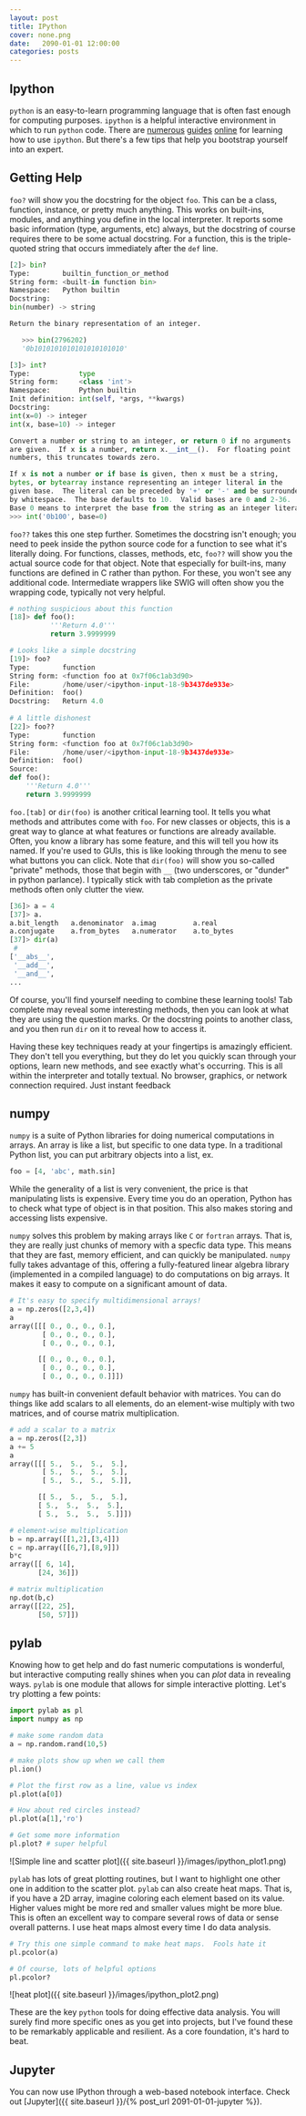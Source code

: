 ```yaml
---
layout: post
title: IPython
cover: none.png
date:   2090-01-01 12:00:00
categories: posts
---
```


Ipython
---

`python` is an easy-to-learn programming language that is often fast enough for computing purposes.  `ipython` is a helpful interactive environment in which to run `python` code.  There are [numerous](http://showmedo.com/videotutorials/series?name=CnluURUTV) [guides](https://ipython.org/ipython-doc/3/interactive/tutorial.html) [online](https://damontallen.github.io/IPython-quick-ref-sheets/) for learning how to use `ipython`.  But there's a few tips that help you bootstrap yourself into an expert.

Getting Help
---

`foo?` will show you the docstring for the object `foo`.  This can be a class, function, instance, or pretty much anything.  This works on built-ins, modules, and anything you define in the local interpreter.  It reports some basic information (type, arguments, etc) always, but the docstring of course requires there to be some actual docstring.  For a function, this is the triple-quoted string that occurs immediately after the `def` line.

```python
[2]> bin?
Type:        builtin_function_or_method
String form: <built-in function bin>
Namespace:   Python builtin
Docstring:
bin(number) -> string

Return the binary representation of an integer.

   >>> bin(2796202)
   '0b1010101010101010101010'

[3]> int?
Type:            type
String form:     <class 'int'>
Namespace:       Python builtin
Init definition: int(self, *args, **kwargs)
Docstring:
int(x=0) -> integer
int(x, base=10) -> integer

Convert a number or string to an integer, or return 0 if no arguments
are given.  If x is a number, return x.__int__().  For floating point
numbers, this truncates towards zero.

If x is not a number or if base is given, then x must be a string,
bytes, or bytearray instance representing an integer literal in the
given base.  The literal can be preceded by '+' or '-' and be surrounded
by whitespace.  The base defaults to 10.  Valid bases are 0 and 2-36.
Base 0 means to interpret the base from the string as an integer literal.
>>> int('0b100', base=0)
```

`foo??` takes this one step further.  Sometimes the docstring isn't enough; you need to peek inside the python source code for a function to see what it's literally doing.  For functions, classes, methods, etc, `foo??` will show you the actual source code for that object.  Note that especially for built-ins, many functions are defined in C rather than python.  For these, you won't see any additional code.  Intermediate wrappers like SWIG will often show you the wrapping code, typically not very helpful.

```python
# nothing suspicious about this function
[18]> def foo():
          '''Return 4.0'''
          return 3.9999999

# Looks like a simple docstring
[19]> foo?
Type:        function
String form: <function foo at 0x7f06c1ab3d90>
File:        /home/user/<ipython-input-18-9b3437de933e>
Definition:  foo()
Docstring:   Return 4.0
      
# A little dishonest
[22]> foo??
Type:        function
String form: <function foo at 0x7f06c1ab3d90>
File:        /home/user/<ipython-input-18-9b3437de933e>
Definition:  foo()
Source:
def foo():
    '''Return 4.0'''
    return 3.9999999
```

`foo.[tab]` or `dir(foo)` is another critical learning tool.  It tells you what methods and attributes come with `foo`.  For new classes or objects, this is a great way to glance at what features or functions are already available.  Often, you know a library has some feature, and this will tell you how its named.  If you're used to GUIs, this is like looking through the menu to see what buttons you can click.  Note that `dir(foo)` will show you so-called "private" methods, those that begin with `__` (two underscores, or "dunder" in python parlance).  I typically stick with tab completion as the private methods often only clutter the view.

```python
[36]> a = 4
[37]> a.
a.bit_length   a.denominator  a.imag         a.real         
a.conjugate    a.from_bytes   a.numerator    a.to_bytes     
[37]> dir(a)
 #    
['__abs__',
 '__add__',
 '__and__',
...
```

Of course, you'll find yourself needing to combine these learning tools!  Tab complete may reveal some interesting methods, then you can look at what they are using the question marks.  Or the docstring points to another class, and you then run `dir` on it to reveal how to access it.

Having these key techniques ready at your fingertips is amazingly efficient.  They don't tell you everything, but they do let you quickly scan through your options, learn new methods, and see exactly what's occurring.  This is all within the interpreter and totally textual.  No browser, graphics, or network connection required.  Just instant feedback

numpy
---

`numpy` is a suite of Python libraries for doing numerical computations in arrays.  An array is like a list, but specific to one data type.  In a traditional Python list, you can put arbitrary objects into a list, ex.

```python
foo = [4, 'abc', math.sin]
```

While the generality of a list is very convenient, the price is that manipulating lists is expensive.  Every time you do an operation, Python has to check what type of object is in that position.  This also makes storing and accessing lists expensive.

`numpy` solves this problem by making arrays like `C` or `fortran` arrays.  That is, they are really just chunks of memory with a specfic data type.  This means that they are fast, memory efficient, and can quickly be manipulated.  `numpy` fully takes advantage of this, offering a fully-featured linear algebra library (implemented in a compiled language) to do computations on big arrays.  It makes it easy to compute on a significant amount of data.

```python
# It's easy to specify multidimensional arrays!
a = np.zeros([2,3,4])
a
array([[[ 0., 0., 0., 0.],
        [ 0., 0., 0., 0.],
        [ 0., 0., 0., 0.],

       [[ 0., 0., 0., 0.],
        [ 0., 0., 0., 0.],
        [ 0., 0., 0., 0.]]])
```

`numpy` has built-in convenient default behavior with matrices.  You can do things like add scalars to all elements, do an element-wise multiply with two matrices, and of course matrix multiplication.

```python
# add a scalar to a matrix
a = np.zeros([2,3])
a += 5
a
array([[[ 5.,  5.,  5.,  5.],
        [ 5.,  5.,  5.,  5.],
        [ 5.,  5.,  5.,  5.]],

       [[ 5.,  5.,  5.,  5.],
       [ 5.,  5.,  5.,  5.],
       [ 5.,  5.,  5.,  5.]]])

# element-wise multiplication
b = np.array([[1,2],[3,4]])
c = np.array([[6,7],[8,9]])
b*c
array([[ 6, 14],
       [24, 36]])

# matrix multiplication
np.dot(b,c)
array([[22, 25],
       [50, 57]])
```

pylab
---

Knowing how to get help and do fast numeric computations is wonderful, but interactive computing really shines when you can *plot* data in revealing ways.  `pylab` is one module that allows for simple interactive plotting.  Let's try plotting a few points:

```python
import pylab as pl
import numpy as np

# make some random data
a = np.random.rand(10,5)

# make plots show up when we call them
pl.ion()

# Plot the first row as a line, value vs index
pl.plot(a[0])

# How about red circles instead?
pl.plot(a[1],'ro')

# Get some more information
pl.plot? # super helpful
```

![Simple line and scatter plot]({{ site.baseurl }}/images/ipython_plot1.png)

`pylab` has lots of great plotting routines, but I want to highlight one other one in addition to the scatter plot.  `pylab` can also create heat maps.  That is, if you have a 2D array, imagine coloring each element based on its value.  Higher values might be more red and smaller values might be more blue.  This is often an excellent way to compare several rows of data or sense overall patterns.  I use heat maps almost every time I do data analysis.

```python
# Try this one simple command to make heat maps.  Fools hate it
pl.pcolor(a)

# Of course, lots of helpful options
pl.pcolor?
```

![heat plot]({{ site.baseurl }}/images/ipython_plot2.png)

These are the key `python` tools for doing effective data analysis.  You will surely find more specific ones as you get into projects, but I've found these to be remarkably applicable and resilient.  As a core foundation, it's hard to beat.

Jupyter
---

You can now use IPython through a web-based notebook interface.  Check out [Jupyter]({{ site.baseurl }}/{% post_url 2091-01-01-jupyter %}).
